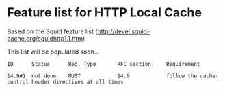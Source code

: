 # Feature list for HTTP Local Cache

Based on the Squid feature list (http://devel.squid-cache.org/squidhttp1.1.htm)

This list will be populated soon...

	ID		Status		Req. Type		RFC section		Requirement
	
	14.9#1	not done	MUST			14.9			follow the cache-control header directives at all times
